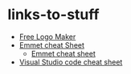 # links-to-stuff

- [Free Logo Maker](https://www.ucraft.com/free-logo-maker#create-logo)
- [Emmet cheat Sheet](https://docs.emmet.io/cheat-sheet/)
  - [Emmet cheat sheet](../attachments/emmet-cheat-sheet.pdf)
- [Visual Studio code cheat sheet](../attachments/keyboard-shortcuts-windows.pdf)